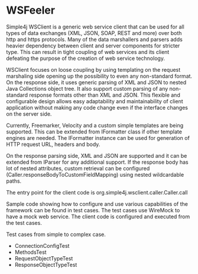 # WSFeeler

Simple4j WSClient is a generic web service client that can be used for all types of data exchanges (XML, JSON, SOAP, REST and more) over both http and https protocols.
Many of the data marshallers and parsers adds heavier dependency between client and server components for stricter type.
This can result in tight coupling of web services and its client defeating the purpose of the creation of web service technology.

WSClient focuses on loose coupling by using templating on the request marshaling side opening up the possibility to even any non-standard format. On the response side, it uses generic parsing of XML and JSON to nested Java Collections object tree. It also support custom parsing of any non-standard response formats other than XML and JSON.
This flexible and configurable design allows easy adaptability and maintainability of client application without making any code change even if the interface changes on the server side.

Currently, Freemarker, Velocity and a custom simple templates are being supported. This can be extended from IFormatter class if other template engines are needed. The IFormatter instance can be used for generation of HTTP request URL, headers and body.

On the response parsing side, XML and JSON are supported and it can be extended from IParser for any additional support. If the response body has lot of nested attributes, custom retrieval can be configured (Caller.responseBodyToCustomFieldMapping) using nested wildcardable paths.

The entry point for the client code is org.simple4j.wsclient.caller.Caller.call

Sample code showing how to configure and use various capabilities of the framework can be found in test cases. The test cases use WireMock to have a mock web service. The client code is configured and executed from the test cases.

Test cases from simple to complex case.
* ConnectionConfigTest
* MethodsTest
* RequestObjectTypeTest
* ResponseObjectTypeTest
